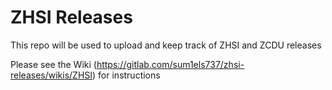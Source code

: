 # ZHSI Releases

This repo will be used to upload and keep track of ZHSI and ZCDU releases

Please see the Wiki (https://gitlab.com/sum1els737/zhsi-releases/wikis/ZHSI) for instructions